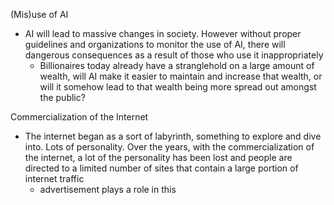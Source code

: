 (Mis)use of AI
- AI will lead to massive changes in society. However without proper guidelines and organizations to monitor the use of AI, there will dangerous consequences as a result of those who use it inappropriately
	- Billionaires today already have a stranglehold on a large amount of wealth, will AI make it easier to maintain and increase that wealth, or will it somehow lead to that wealth being more spread out amongst the public?



Commercialization of the Internet
- The internet began as a sort of labyrinth, something to explore and dive into. Lots of personality. Over the years, with the commercialization of the internet, a lot of the personality has been lost and people are directed to a limited number of sites that contain a large portion of internet traffic
	- advertisement plays a role in this

